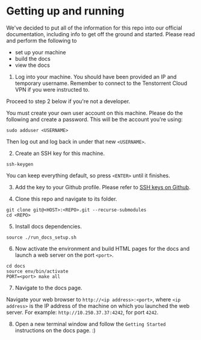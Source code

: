 # Getting up and running

We've decided to put all of the information for this repo into our official
documentation, including info to get off the ground and started. Please read
and perform the following to

- set up your machine
- build the docs
- view the docs

1. Log into your machine. You should have been provided an IP and temporary
username. Remember to connect to the Tenstorrent Cloud VPN if you were
instructed to.

Proceed to step 2 below if you're not a developer.

You must create your own user account on this machine. Please do the following
and create a password. This will be the account you're using:

```
sudo adduser <USERNAME>
```

Then log out and log back in under that new ``<USERNAME>``.

2. Create an SSH key for this machine.

```
ssh-keygen
```

You can keep everything default, so press `<ENTER>` until it finishes.

3. Add the key to your Github profile. Please refer to [SSH keys on
   Github](https://docs.github.com/en/authentication/connecting-to-github-with-ssh/adding-a-new-ssh-key-to-your-github-account).

4. Clone this repo and navigate to its folder.
```
git clone git@<HOST>:<REPO>.git --recurse-submodules
cd <REPO>
```

5. Install docs dependencies.
```
source ./run_docs_setup.sh
```

6. Now activate the environment and build HTML pages for the docs and launch a
   web server on the port `<port>`.

```
cd docs
source env/bin/activate
PORT=<port> make all
```

7. Navigate to the docs page.

Navigate your web browser to `http://<ip address>:<port>`, where `<ip address>`
is the IP address of the machine on which you launched the web server. For
example: `http://10.250.37.37:4242`, for port ``4242``.

8. Open a new terminal window and follow the `Getting Started` instructions on
   the docs page. :)

